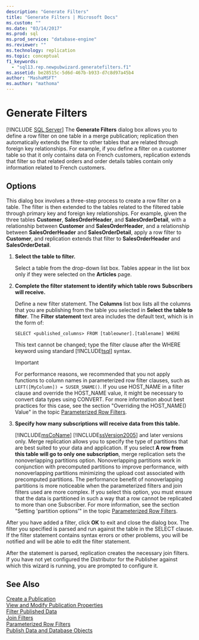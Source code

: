 ```yaml
---
description: "Generate Filters"
title: "Generate Filters | Microsoft Docs"
ms.custom: ""
ms.date: "03/14/2017"
ms.prod: sql
ms.prod_service: "database-engine"
ms.reviewer: ""
ms.technology: replication
ms.topic: conceptual
f1_keywords: 
  - "sql13.rep.newpubwizard.generatefilters.f1"
ms.assetid: be28515c-5d6d-467b-b933-d7c8d97a45b4
author: "MashaMSFT"
ms.author: "mathoma"
---
```

# Generate Filters
 [!INCLUDE [SQL Server](../../includes/applies-to-version/sqlserver.md)]
  The **Generate Filters** dialog box allows you to define a row filter on one table in a merge publication; replication then automatically extends the filter to other tables that are related through foreign key relationships. For example, if you define a filter on a customer table so that it only contains data on French customers, replication extends that filter so that related orders and order details tables contain only information related to French customers.  
  
## Options  
 This dialog box involves a three-step process to create a row filter on a table. The filter is then extended to the tables related to the filtered table through primary key and foreign key relationships. For example, given the three tables **Customer**, **SalesOrderHeader**, and **SalesOrderDetail**, with a relationship between **Customer** and **SalesOrderHeader**, and a relationship between **SalesOrderHeader** and **SalesOrderDetail**, apply a row filter to **Customer**, and replication extends that filter to **SalesOrderHeader** and **SalesOrderDetail**.  
  
1.  **Select the table to filter.**  
  
     Select a table from the drop-down list box. Tables appear in the list box only if they were selected on the **Articles** page.  
  
2.  **Complete the filter statement to identify which table rows Subscribers will receive.**  
  
     Define a new filter statement. The **Columns** list box lists all the columns that you are publishing from the table you selected in **Select the table to filter**. The **Filter statement** text area includes the default text, which is in the form of:  
  
     `SELECT <published_columns> FROM [tableowner].[tablename] WHERE`  
  
     This text cannot be changed; type the filter clause after the WHERE keyword using standard [!INCLUDE[tsql](../../includes/tsql-md.md)] syntax.  
  
    > [!IMPORTANT]  
    >  For performance reasons, we recommended that you not apply functions to column names in parameterized row filter clauses, such as `LEFT([MyColumn]) = SUSER_SNAME()`. If you use HOST_NAME in a filter clause and override the HOST_NAME value, it might be necessary to convert data types using CONVERT. For more information about best practices for this case, see the section "Overriding the HOST_NAME() Value" in the topic [Parameterized Row Filters](../../relational-databases/replication/merge/parameterized-filters-parameterized-row-filters.md).  
  
3.  **Specify how many subscriptions will receive data from this table.**  

     [!INCLUDE[msCoName](../../includes/msconame-md.md)] [!INCLUDE[ssVersion2005](../../includes/ssversion2005-md.md)] and later versions only. Merge replication allows you to specify the type of partitions that are best suited to your data and application. If you select **A row from this table will go to only one subscription**, merge replication sets the nonoverlapping partitions option. Nonoverlapping partitions work in conjunction with precomputed partitions to improve performance, with nonoverlapping partitions minimizing the upload cost associated with precomputed partitions. The performance benefit of nonoverlapping partitions is more noticeable when the parameterized filters and join filters used are more complex. If you select this option, you must ensure that the data is partitioned in such a way that a row cannot be replicated to more than one Subscriber. For more information, see the section "Setting 'partition options'" in the topic [Parameterized Row Filters](../../relational-databases/replication/merge/parameterized-filters-parameterized-row-filters.md).  
  
 After you have added a filter, click **OK** to exit and close the dialog box. The filter you specified is parsed and run against the table in the SELECT clause. If the filter statement contains syntax errors or other problems, you will be notified and will be able to edit the filter statement.  
  
 After the statement is parsed, replication creates the necessary join filters. If you have not yet configured the Distributor for the Publisher against which this wizard is running, you are prompted to configure it.  
  
## See Also  
 [Create a Publication](../../relational-databases/replication/publish/create-a-publication.md)   
 [View and Modify Publication Properties](../../relational-databases/replication/publish/view-and-modify-publication-properties.md)   
 [Filter Published Data](../../relational-databases/replication/publish/filter-published-data.md)   
 [Join Filters](../../relational-databases/replication/merge/join-filters.md)   
 [Parameterized Row Filters](../../relational-databases/replication/merge/parameterized-filters-parameterized-row-filters.md)   
 [Publish Data and Database Objects](../../relational-databases/replication/publish/publish-data-and-database-objects.md)  
  
  

